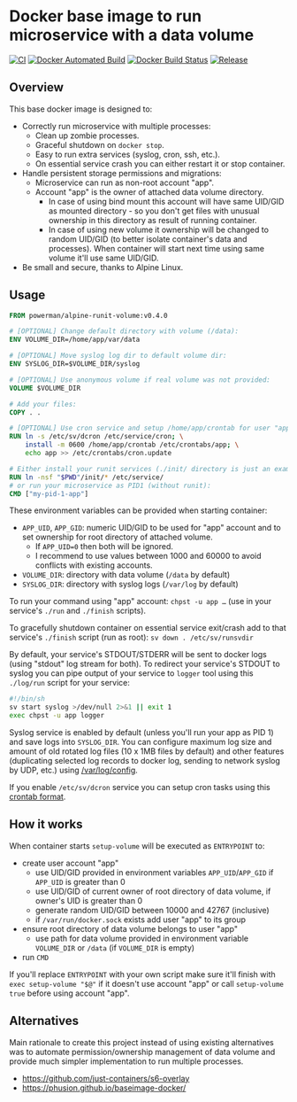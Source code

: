 # Docker base image to run microservice with a data volume

[![CI](https://github.com/powerman/alpine-runit-volume/workflows/CI/badge.svg?event=push)](https://github.com/powerman/alpine-runit-volume/actions?query=workflow%3ACI%2FCD)
[![Docker Automated Build](https://img.shields.io/docker/automated/powerman/alpine-runit-volume.svg)](https://github.com/powerman/alpine-runit-volume)
[![Docker Build Status](https://img.shields.io/docker/build/powerman/alpine-runit-volume.svg)](https://hub.docker.com/r/powerman/alpine-runit-volume/)
[![Release](https://img.shields.io/github/v/release/powerman/alpine-runit-volume)](https://github.com/powerman/alpine-runit-volume/releases/latest)

<!-- START doctoc generated TOC please keep comment here to allow auto update -->
<!-- END doctoc generated TOC please keep comment here to allow auto update -->

## Overview

This base docker image is designed to:

- Correctly run microservice with multiple processes:
  - Clean up zombie processes.
  - Graceful shutdown on `docker stop`.
  - Easy to run extra services (syslog, cron, ssh, etc.).
  - On essential service crash you can either restart it or stop
    container.
- Handle persistent storage permissions and migrations:
  - Microservice can run as non-root account "app".
  - Account "app" is the owner of attached data volume directory.
    - In case of using bind mount this account will have same UID/GID as
      mounted directory - so you don't get files with unusual ownership in
      this directory as result of running container.
    - In case of using new volume it ownership will be changed to random
      UID/GID (to better isolate container's data and processes). When
      container will start next time using same volume it'll use same
      UID/GID.
- Be small and secure, thanks to Alpine Linux.

## Usage

```Dockerfile
FROM powerman/alpine-runit-volume:v0.4.0

# [OPTIONAL] Change default directory with volume (/data):
ENV VOLUME_DIR=/home/app/var/data

# [OPTIONAL] Move syslog log dir to default volume dir:
ENV SYSLOG_DIR=$VOLUME_DIR/syslog

# [OPTIONAL] Use anonymous volume if real volume was not provided:
VOLUME $VOLUME_DIR

# Add your files:
COPY . .

# [OPTIONAL] Use cron service and setup /home/app/crontab for user "app":
RUN ln -s /etc/sv/dcron /etc/service/cron; \
    install -m 0600 /home/app/crontab /etc/crontabs/app; \
    echo app >> /etc/crontabs/cron.update

# Either install your runit services (./init/ directory is just an example):
RUN ln -nsf "$PWD"/init/* /etc/service/
# or run your microservice as PID1 (without runit):
CMD ["my-pid-1-app"]
```

These environment variables can be provided when starting container:

- `APP_UID`, `APP_GID`: numeric UID/GID to be used for "app" account and
  to set ownership for root directory of attached volume.
  - If `APP_UID=0` then both will be ignored.
  - I recommend to use values between 1000 and 60000 to avoid conflicts
    with existing accounts.
- `VOLUME_DIR`: directory with data volume (`/data` by default)
- `SYSLOG_DIR`: directory with syslog logs (`/var/log` by default)

To run your command using "app" account: `chpst -u app …` (use in your
service's `./run` and `./finish` scripts).

To gracefully shutdown container on essential service exit/crash add to
that service's `./finish` script (run as root): `sv down . /etc/sv/runsvdir`

By default, your service's STDOUT/STDERR will be sent to docker logs
(using "stdout" log stream for both). To redirect your service's STDOUT to
syslog you can pipe output of your service to `logger` tool using this
`./log/run` script for your service:

```sh
#!/bin/sh
sv start syslog >/dev/null 2>&1 || exit 1
exec chpst -u app logger
```

Syslog service is enabled by default (unless you'll run your app as PID 1)
and save logs into `SYSLOG_DIR`. You can configure maximum log size and
amount of old rotated log files (10 x 1MB files by default) and other
features (duplicating selected log records to docker log, sending to
network syslog by UDP, etc.) using
[/var/log/config](http://smarden.org/runit/svlogd.8.html#sect6).

If you enable `/etc/sv/dcron` service you can setup cron tasks using this
[crontab format](https://github.com/dubiousjim/dcron/blob/master/crontab.markdown).

## How it works

When container starts `setup-volume` will be executed as `ENTRYPOINT` to:

- create user account "app"
  - use UID/GID provided in environment variables `APP_UID`/`APP_GID`
    if `APP_UID` is greater than 0
  - use UID/GID of current owner of root directory of data volume,
    if owner's UID is greater than 0
  - generate random UID/GID between 10000 and 42767 (inclusive)
  - if `/var/run/docker.sock` exists add user "app" to its group
- ensure root directory of data volume belongs to user "app"
  - use path for data volume provided in environment variable `VOLUME_DIR`
    or `/data` (if `VOLUME_DIR` is empty)
- run `CMD`

If you'll replace `ENTRYPOINT` with your own script make sure it'll finish
with `exec setup-volume "$@"` if it doesn't use account "app" or call
`setup-volume true` before using account "app".

## Alternatives

Main rationale to create this project instead of using existing
alternatives was to automate permission/ownership management of data
volume and provide much simpler implementation to run multiple processes.

- https://github.com/just-containers/s6-overlay
- https://phusion.github.io/baseimage-docker/
